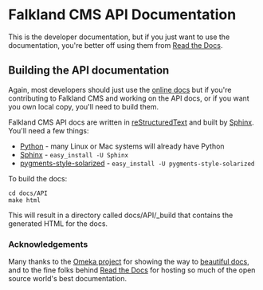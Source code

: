 Falkland CMS API Documentation
==============================

This is the developer documentation, but if you just want to use the documentation,
you're better off using them from [Read the Docs](http://falkland-cms-api.readthedocs.org/).

Building the API documentation
------------------------------

Again, most developers should just use the [online docs](http://falkland-cms-api.readthedocs.org/) but
if you're contributing to Falkland CMS and working on the API docs, or if you
want you own local copy, you'll need to build them.

Falkland CMS API docs are written in [reStructuredText](http://docutils.sourceforge.net/rst.html)
and built by [Sphinx](http://sphinx-doc.org). You'll need a few things:

 * [Python](http://www.python.org/) - many Linux or Mac systems will already have Python
 * [Sphinx](http://sphinx-doc.org/) - `easy_install -U Sphinx`
 * [pygments-style-solarized](https://pypi.python.org/pypi/pygments-style-solarized) - `easy_install -U pygments-style-solarized`

To build the docs:

```console
cd docs/API
make html
```

This will result in a directory called docs/API/_build that contains the generated HTML for the docs.

### Acknowledgements

Many thanks to the [Omeka project](http://omeka.org/) for showing the way to [beautiful docs](http://omeka.readthedocs.org/en/latest/index.html), and to the fine folks behind [Read the Docs](http://readthedocs.org) for hosting so much of the open source world's best documentation.